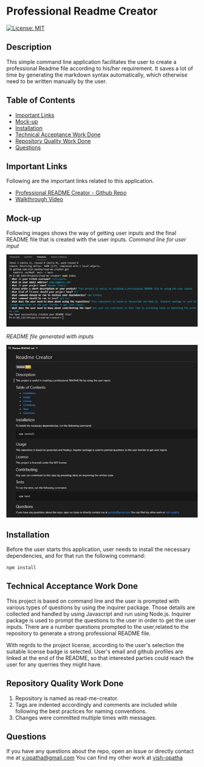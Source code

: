 # Professional Readme Creator

  [![License: MIT](https://img.shields.io/badge/License-MIT-yellow.svg)](https://opensource.org/licenses/MIT)
     
  ## Description
  This simple command line application facilitates the user to create a professional Readme file according to his/her requirement. It saves a lot of time by generating the markdown syntax automatically, which otherwise need to be written manually by the user. 
  
  ## Table of Contents
  * [Important Links](#Important-Links)
  * [Mock-up](#Mock-up)
  * [Installation](#Installation)
  * [Technical Acceptance Work Done](#Technical-Acceptance-Work-Done)
  * [Repository Quality Work Done](#Repository-Quality-Work-Done)
  * [Questions](#Questions)
  
  ## Important Links
  Following are the important links related to this application.
  * [Professional README Creator - Github Repo](https://github.com/vish-opatha/read-me-creator/)
  * [Walkthrough Video](https://drive.google.com/file/d/1yA7MzbWLxi6El60amc_qyMcDRM3ogJHW/view?usp=sharing)

  ## Mock-up
  Following images shows the way of getting user inputs and the final README file that is created with the user inputs.
  *Command line for user input*

  ![Command line input](./images/command-line.JPG)

  *README file generated with inputs*

  ![Final readme file](./images/readme-preview.JPG)  

  ## Installation
  Before the user starts this application, user needs to install the necessary dependencies, and for that run the following command:

  ```
  npm install 
  ```
  ## Technical Acceptance Work Done
  This project is based on command line and the user is prompted with various types of questions by using the inquirer package. Those details are collected and handled by using Javascript and run using Node.js. Inquirer package is used to prompt the questions to the user in order to get the user inputs. There are a number questions prompted to the user,related to the repository to generate a strong professional README file. 

  With regrds to the project license, according to the user's selection the suitable license badge is selected. User's email and github profiles are linked at the end of the README, so that interested parties could reach the user for any querries they might have.

  ## Repository Quality Work Done
  1. Repository is named as read-me-creator.
  2. Tags are indented accordingly and comments are included while following the best practices for naming conventions.
  3. Changes were committed multiple times with messages.

  ## Questions
  If you have any questions about the repo, open an issue or directly contact me at <v.opatha@gmail.com> You can find my other work at [vish-opatha](https://github.com/vish-opatha)
